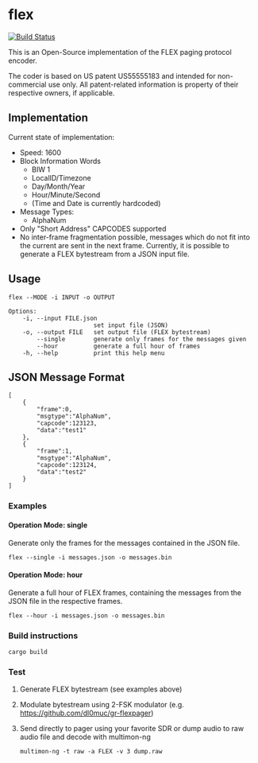 # flex

[![Build Status](https://travis-ci.org/chris007de/flex.svg?branch=master)](https://travis-ci.org/chris007de/flex/builds)

This is an Open-Source implementation of the FLEX paging protocol encoder.

The coder is based on US patent US55555183 and intended for non-commercial use only.
All patent-related information is property of their respective owners, if applicable.

## Implementation

Current state of implementation:

- Speed: 1600
- Block Information Words
  - BIW 1
  - LocalID/Timezone
  - Day/Month/Year
  - Hour/Minute/Second
  - (Time and Date is currently hardcoded)
- Message Types:
  - AlphaNum
- Only "Short Address" CAPCODES supported
- No inter-frame fragmentation possible, messages which do not fit into the current are sent in the next frame.
Currently, it is possible to generate a FLEX bytestream from a JSON input file.

## Usage

```
flex --MODE -i INPUT -o OUTPUT

Options:
    -i, --input FILE.json
                        set input file (JSON)
    -o, --output FILE   set output file (FLEX bytestream)
        --single        generate only frames for the messages given
        --hour          generate a full hour of frames
    -h, --help          print this help menu
```

## JSON Message Format

```
[  
    {  
        "frame":0,
        "msgtype":"AlphaNum",
        "capcode":123123,
        "data":"test1"        
    },
    {  
        "frame":1,
        "msgtype":"AlphaNum",
        "capcode":123124,
        "data":"test2"
    }
]
```

### Examples

#### Operation Mode: single

Generate only the frames for the messages contained in the JSON file.

```
flex --single -i messages.json -o messages.bin
```


#### Operation Mode: hour

Generate a full hour of FLEX frames, containing the messages from the JSON file in the respective frames.

```
flex --hour -i messages.json -o messages.bin
```

### Build instructions

```
cargo build
```

### Test

1. Generate FLEX bytestream (see examples above)
2. Modulate bytestream using 2-FSK modulator (e.g. https://github.com/dl0muc/gr-flexpager)
3. Send directly to pager using your favorite SDR or dump audio to raw audio file and decode with multimon-ng 

    ```
    multimon-ng -t raw -a FLEX -v 3 dump.raw
    ```

